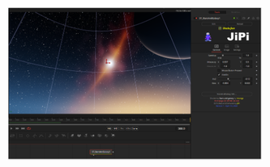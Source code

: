 <!-- +++ DO NOT REMOVE THIS COMMENT +++ DO NOT ADD OR EDIT ANY TEXT BEFORE THIS LINE +++ IT WOULD BE A REALLY BAD IDEA +++ -->

[![Thumbnail](StarsAndGalaxy.png)](https://www.shadertoy.com/view/stBcW1 "View on Shadertoy.com")

<!-- +++ DO NOT REMOVE THIS COMMENT +++ DO NOT EDIT ANY TEXT THAT COMES AFTER THIS LINE +++ TRUST ME: JUST DON'T DO IT +++ -->
